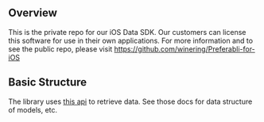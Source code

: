 ## Overview

This is the private repo for our iOS Data SDK. Our customers can license this software for use in their own applications. For more information and to see the public repo, please visit https://github.com/winering/Preferabli-for-iOS

## Basic Structure

The library uses [this api](https://github.com/winering/platform-api) to retrieve data. See those docs for data structure of models, etc.
